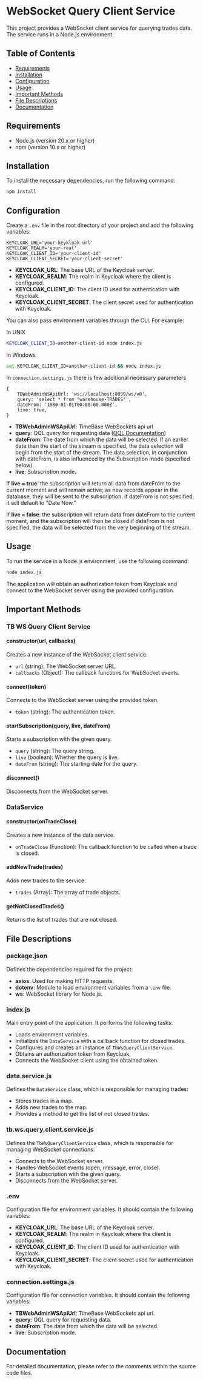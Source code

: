 # WebSocket Query Client Service

This project provides a WebSocket client service for querying trades data. The service runs in a Node.js environment.

## Table of Contents

- [Requirements](#requirements)
- [Installation](#installation)
- [Configuration](#configuration)
- [Usage](#usage)
- [Important Methods](#important-methods)
- [File Descriptions](#file-descriptions)
- [Documentation](#documentation)

## Requirements

- Node.js (version 20.x or higher)
- npm (version 10.x or higher)

## Installation

To install the necessary dependencies, run the following command:

```bash
npm install
```

## Configuration

Create a `.env` file in the root directory of your project and add the following variables:

```plaintext
KEYCLOAK_URL='your-keykloak-url'
KEYCLOAK_REALM='your-real'
KEYCLOAK_CLIENT_ID='your-client-id'
KEYCLOAK_CLIENT_SECRET='your-client-secret'
```

- **KEYCLOAK_URL**: The base URL of the Keycloak server.
- **KEYCLOAK_REALM**: The realm in Keycloak where the client is configured.
- **KEYCLOAK_CLIENT_ID**: The client ID used for authentication with Keycloak.
- **KEYCLOAK_CLIENT_SECRET**: The client secret used for authentication with Keycloak.

You can also pass environment variables through the CLI.
For example:

In UNIX
```bash
KEYCLOAK_CLIENT_ID=another-client-id node index.js
```
In Windows
```bash
set KEYCLOAK_CLIENT_ID=another-client-id && node index.js
```

In `connection.settings.js` there is few additional necessary parameters

```plaintext
{
    TBWebAdminWSApiUrl: 'ws://localhost:8099/ws/v0',
    query: 'select * from "warehouse-TRADES"',
    dateFrom: '1980-01-01T00:00:00.000Z',
    live: true,
}
```
- **TBWebAdminWSApiUrl**: TimeBase WebSockets api url
- **query**: QQL query for requesting data ([QQL Documentation](https://kb.timebase.info/community/development/qql/QQL%205.5/qql-tut-intro))
- **dateFrom**: The date from which the data will be selected.
  If an earlier date than the start of the stream is specified, the data selection will begin from the start of the stream. The data selection, in conjunction with dateFrom, is also influenced by the Subscription mode (specified below).
- **live**: Subscription mode.

If **live = true**: the subscription will return all data from dateFrom to the current moment and will remain active; as new records appear in the database, they will be sent to the subscription. if dateFrom is not specified, it will default to "Date Now."

If **live = false**: the subscription will return data from dateFrom to the current moment, and the subscription will then be closed.if dateFrom is not specified, the data will be selected from the very beginning of the stream.

## Usage

To run the service in a Node.js environment, use the following command:

```bash
node index.js
```

The application will obtain an authorization token from Keycloak and connect to the WebSocket server using the provided configuration.

## Important Methods

### TB WS Query Client Service

#### constructor(url, callbacks)

Creates a new instance of the WebSocket client service.

- `url` (string): The WebSocket server URL.
- `callbacks` (Object): The callback functions for WebSocket events.

#### connect(token)

Connects to the WebSocket server using the provided token.

- `token` (string): The authentication token.

#### startSubscription(query, live, dateFrom)

Starts a subscription with the given query.

- `query` (string): The query string.
- `live` (boolean): Whether the query is live.
- `dateFrom` (string): The starting date for the query.

#### disconnect()

Disconnects from the WebSocket server.

### DataService

#### constructor(onTradeClose)

Creates a new instance of the data service.

- `onTradeClose` (Function): The callback function to be called when a trade is closed.

#### addNewTrade(trades)

Adds new trades to the service.

- `trades` (Array): The array of trade objects.

#### getNotClosedTrades()

Returns the list of trades that are not closed.

## File Descriptions

### package.json

Defines the dependencies required for the project:

- **axios**: Used for making HTTP requests.
- **dotenv**: Module to load environment variables from a `.env` file.
- **ws**: WebSocket library for Node.js.

### index.js

Main entry point of the application. It performs the following tasks:

- Loads environment variables.
- Initializes the `DataService` with a callback function for closed trades.
- Configures and creates an instance of `TbWsQueryClientService`.
- Obtains an authorization token from Keycloak.
- Connects the WebSocket client using the obtained token.

### data.service.js

Defines the `DataService` class, which is responsible for managing trades:

- Stores trades in a map.
- Adds new trades to the map.
- Provides a method to get the list of not closed trades.

### tb.ws.query.client.service.js

Defines the `TbWsQueryClientService` class, which is responsible for managing WebSocket connections:

- Connects to the WebSocket server.
- Handles WebSocket events (open, message, error, close).
- Starts a subscription with the given query.
- Disconnects from the WebSocket server.

### .env

Configuration file for environment variables. It should contain the following variables:

- **KEYCLOAK_URL**: The base URL of the Keycloak server.
- **KEYCLOAK_REALM**: The realm in Keycloak where the client is configured.
- **KEYCLOAK_CLIENT_ID**: The client ID used for authentication with Keycloak.
- **KEYCLOAK_CLIENT_SECRET**: The client secret used for authentication with Keycloak.

### connection.settings.js

Configuration file for connection variables. It should contain the following variables:

- **TBWebAdminWSApiUrl**: TimeBase WebSockets api url.
- **query**: QQL query for requesting data.
- **dateFrom**: The date from which the data will be selected.
- **live**: Subscription mode.

## Documentation

For detailed documentation, please refer to the comments within the source code files.
